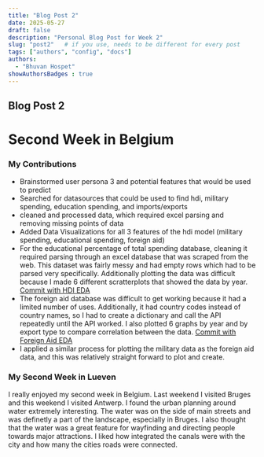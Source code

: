 ```yaml
---
title: "Blog Post 2"
date: 2025-05-27
draft: false
description: "Personal Blog Post for Week 2"
slug: "post2"   # if you use, needs to be different for every post
tags: ["authors", "config", "docs"]
authors:
  - "Bhuvan Hospet"
showAuthorsBadges : true
---
```


## Blog Post 2
# Second Week in Belgium

### My Contributions
 - Brainstormed user persona 3 and potential features that would be used to predict
 - Searched for datasources that could be used to find hdi, military spending, education spending, and imports/exports
 - cleaned and processed data, which required excel parsing and removing missing points of data
 - Added Data Visualizations for all 3 features of the hdi model (military spending, educational spending, foreign aid)
 - For the educational percentage of total spending database, cleaning it required parsing through an excel database that was scraped from the web. This dataset was fairly messy and had empty rows which had to be parsed very specifically. Additionally plotting the data was difficult because I made 6 different scratterplots that showed the data by year.
[Commit with HDI EDA](https://github.com/NEU-Khoury-DoC/25su-DoC-Project-Template/commit/920801ca269e5612727c014e6ce910ac3c66fabe)
 - The foreign aid database was difficult to get working because it had a limited number of uses. Additionally, it had country codes instead of country names, so I had to create a dictionary and call the API repeatedly until the API worked. I also plotted 6 graphs by year and by export type to compare correlation between the data.
[Commit with Foreign Aid EDA](https://github.com/NEU-Khoury-DoC/25su-DoC-Project-Template/commit/e828091759a8bb4ed97f1a7d68d9b6f0dc4b9681)
 - I applied a similar process for plotting the military data as the foreign aid data, and this was relatively straight forward to plot and create.

### My Second Week in Lueven
I really enjoyed my second week in Belgium. Last weekend I visited Bruges and this weekend I visited Antwerp. I found the urban planning around water extremely interesting. The water was on the side of main streets and was definetly a part of the landscape, especially in Bruges. I also thought that the water was a great feature for wayfinding and directing people towards major attractions. I liked how integrated the canals were with the city and how many the cities roads were connected.